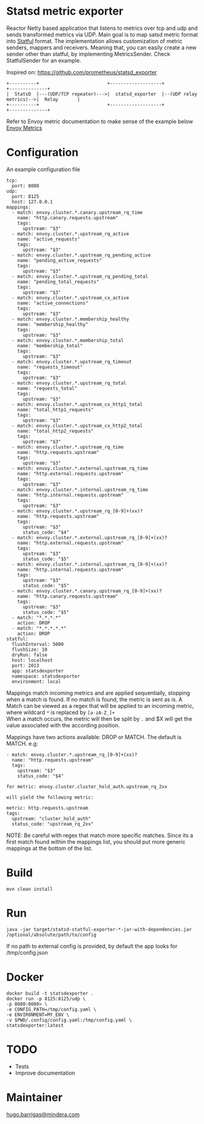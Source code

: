 Statsd metric exporter
======================

Reactor Netty based application that listens to metrics over tcp and udp and sends transformed metrics via UDP.
Main goal is to map satsd metric format into [Statful](https://www.statful.com/) format. The implementation allows customization of metric senders, mappers and receivers. Meaning that,
you can easily create a new sender other than statful, by implementing MetricsSender. Check StatfulSender for an example.

Inspired on: https://github.com/prometheus/statsd_exporter

    +----------+                         +-------------------+                        +--------------+
    |  StatsD  |---(UDP/TCP repeater)--->|  statsd_exporter  |--(UDP relay metrics)-->|  Relay       |
    +----------+                         +-------------------+                        +--------------+

Refer to Envoy metric documentation to make sense of the example below [Envoy Metrics](https://www.envoyproxy.io/docs/envoy/latest/configuration/cluster_manager/cluster_stats)

Configuration
=============
An example configuration file

    tcp:
      port: 8080
    udp:
      port: 8125
      host: 127.0.0.1
    mappings:
      - match: envoy.cluster.*.canary.upstream_rq_time
        name: "http.canary.requests.upstream"
        tags:
          upstream: "$3"
      - match: envoy.cluster.*.upstream_rq_active
        name: "active_requests"
        tags:
          upstream: "$3"
      - match: envoy.cluster.*.upstream_rq_pending_active
        name: "pending_active_requests"
        tags:
          upstream: "$3"
      - match: envoy.cluster.*.upstream_rq_pending_total
        name: "pending_total_requests"
        tags:
          upstream: "$3"
      - match: envoy.cluster.*.upstream_cx_active
        name: "active_connections"
        tags:
          upstream: "$3"
      - match: envoy.cluster.*.membership_healthy
        name: "membership_healthy"
        tags:
          upstream: "$3"
      - match: envoy.cluster.*.membership_total
        name: "membership_total"
        tags:
          upstream: "$3"
      - match: envoy.cluster.*.upstream_rq_timeout
        name: "requests_timeout"
        tags:
          upstream: "$3"
      - match: envoy.cluster.*.upstream_rq_total
        name: "requests_total"
        tags:
          upstream: "$3"
      - match: envoy.cluster.*.upstream_cx_http1_total
        name: "total_http1_requests"
        tags:
          upstream: "$3"
      - match: envoy.cluster.*.upstream_cx_http2_total
        name: "total_http2_requests"
        tags:
          upstream: "$3"
      - match: envoy.cluster.*.upstream_rq_time
        name: "http.requests.upstream"
        tags:
          upstream: "$3"
      - match: envoy.cluster.*.external.upstream_rq_time
        name: "http.external.requests.upstream"
        tags:
          upstream: "$3"
      - match: envoy.cluster.*.internal.upstream_rq_time
        name: "http.internal.requests.upstream"
        tags:
          upstream: "$3"
      - match: envoy.cluster.*.upstream_rq_[0-9]+(xx)?
        name: "http.requests.upstream"
        tags:
          upstream: "$3"
          status_code: "$4"
      - match: envoy.cluster.*.external.upstream_rq_[0-9]+(xx)?
        name: "http.external.requests.upstream"
        tags:
          upstream: "$3"
          status_code: "$5"
      - match: envoy.cluster.*.internal.upstream_rq_[0-9]+(xx)?
        name: "http.internal.requests.upstream"
        tags:
          upstream: "$3"
          status_code: "$5"
      - match: envoy.cluster.*.canary.upstream_rq_[0-9]+(xx)?
        name: "http.canary.requests.upstream"
        tags:
          upstream: "$3"
          status_code: "$5"
      - match: "*.*.*.*"
        action: DROP
      - match: "*.*.*.*.*"
        action: DROP
    statful:
      flushInterval: 5000
      flushSize: 10
      dryRun: false
      host: localhost
      port: 2013
      app: statsdexporter
      namespace: statsdexporter
      environment: local

Mappings match incoming metrics and are applied sequentially, stopping when a match is found. If no match is found, the metric is sent as is.
A Match can be viewed as a regex that will be applied to an incoming metric, where wildcard `*` is replaced by `[a-zA-Z_]+`  
When a match occurs, the metric will then be split by `.` and $X will get the value associated with the according position.

Mappings have two actions available: DROP or MATCH. The default is MATCH.
e.g: 

    - match: envoy.cluster.*.upstream_rq_[0-9]+(xx)?
      name: "http.requests.upstream"
      tags:
        upstream: "$3"
        status_code: "$4"
    
    for metric: envoy.cluster.cluster_hold_auth.upstream_rq_2xx
    
    will yield the following metric:
    
    metric: http.requests.upstream
    tags:
      upstream: "cluster_hold_auth"
      status_code: "upstream_rq_2xx"

NOTE: Be careful with regex that match more specific matches. Since its a first match found within the mappings list,
you should put more generic mappings at the bottom of the list.

Build
=====
    mvn clean install

Run
=====
    java -jar target/statsd-statful-exporter-*-jar-with-dependencies.jar /optional/absolute/path/to/config
    
If no path to external config is provided, by default the app looks for /tmp/config.json
    
Docker
======

    docker build -t statsdexporter .
    docker run -p 8125:8125/udp \ 
    -p 8080:8080> \ 
    -e CONFIG_PATH=/tmp/config.yaml \
    -e ENVIRONMENT=MY_ENV \
    -v $PWD/.config/config.yaml:/tmp/config.yaml \
    statsdexporter:latest

TODO
====
- Tests
- Improve documentation

Maintainer
==========
hugo.barrigas@mindera.com
